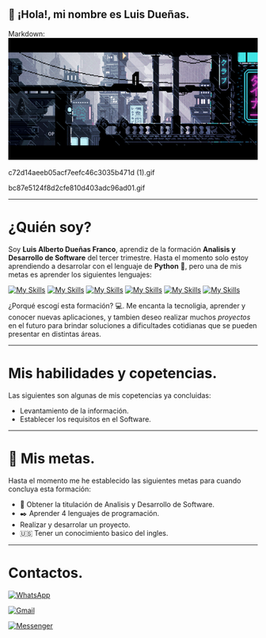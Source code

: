 ## :wave: ¡Hola!, mi nombre es Luis Dueñas.

Markdown: ![Texto alternativo](4d1678e171347c4402c231dad0394f0f.gif)


c72d14aeeb05acf7eefc46c3035b471d (1).gif

bc87e5124f8d2cfe810d403adc96ad01.gif

---
# ¿Quién soy?
Soy **Luis Alberto Dueñas Franco**, aprendiz de la formación **Analisis y Desarrollo de Software** del tercer trimestre. Hasta el momento solo estoy aprendiendo a desarrolar con el lenguaje de **Python** :snake:, pero una de mis metas es aprender los siguientes lenguajes:

[![My Skills](https://skillicons.dev/icons?i=py)](https://skillicons.dev)
[![My Skills](https://skillicons.dev/icons?i=cs)](https://skillicons.dev) 
[![My Skills](https://skillicons.dev/icons?i=java)](https://skillicons.dev) 
[![My Skills](https://skillicons.dev/icons?i=javascript)](https://skillicons.dev) 
[![My Skills](https://skillicons.dev/icons?i=cpp)](https://skillicons.dev) 
[![My Skills](https://skillicons.dev/icons?i=html)](https://skillicons.dev) 

¿Porqué escogí esta formación? :computer:.
Me encanta la tecnoligia, aprender y conocer nuevas aplicaciones, y tambien deseo realizar muchos *proyectos* en el futuro para brindar soluciones a dificultades cotidianas que se pueden presentar en distintas áreas.

---
# Mis habilidades y copetencias.
Las siguientes son algunas de mis copetencias ya concluidas:

* Levantamiento de la información.
* Establecer los requisitos en el Software.

---
# :checkered_flag: Mis metas.
Hasta el momento me he establecido las siguientes metas para cuando concluya esta formación:

* :page_with_curl: Obtener la titulación de Analisis y Desarrollo de Software.
* :black_nib: Aprender 4 lenguajes de programación.
* Realizar y desarrolar un proyecto.
* :us: Tener un conocimiento basico del ingles.

---
# Contactos.
[![WhatsApp](https://img.shields.io/badge/WhatsApp-25D366?style=for-the-badge&logo=whatsapp&logoColor=white)](https://wa.me/573044814774?text=Hola%20👋.%20Acabo%20de%20ver%20tu%20perfil%20y%20me%20gustar%C3%ADa%20hablar%20contigo.)

[![Gmail](https://img.shields.io/badge/Gmail-D14836?style=for-the-badge&logo=gmail&logoColor=white)](mailto:luis.a.d.f.beto@gmail.com?subject=Intento%20de%20contacto&body=hola%20%F0%9F%91%8B.%20Acabo%20de%20ver%20tu%20perfil%20de%20GitHub%20y%20estoy%20interesado%20en%20hablar%20contigo.)

[![Messenger](https://img.shields.io/badge/Messenger-00B2FF?style=for-the-badge&logo=messenger&logoColor=white)](https://m.me/https://m.me/https://m.me/luis.duenas08)
